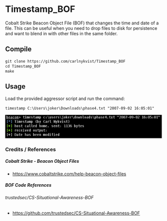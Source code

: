 # Timestamp_BOF

Cobalt Strike Beacon Object File (BOF) that changes the time and date of a file. This can be useful when you need to drop files to disk for persistence and want to blend in with other files in the same folder. 

## Compile

```
git clone https://github.com/carlnykvist/Timestamp_BOF
cd Timestamp_BOF
make
```

## Usage

Load the provided aggressor script and run the command:

```
timestamp C:\Users\joker\Downloads\phase4.txt "2007-09-02 16:05:01"
```

![](/images/timestamp.png)


### Credits / References
##### Cobalt Strike - Beacon Object Files
+ https://www.cobaltstrike.com/help-beacon-object-files
##### BOF Code References
###### trustedsec/CS-Situational-Awareness-BOF
+ https://github.com/trustedsec/CS-Situational-Awareness-BOF
